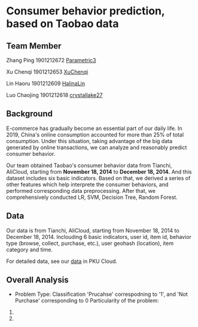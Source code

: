 # Consumer behavior prediction, based on Taobao data
## Team Member
Zhang Ping 1901212672 [Parametric3](https://github.com/Parametric3) </p>
Xu Chenqi 1901212653 [XuChenqi](https://github.com/XuChenqi) </p>
Lin Haoru 1901212609 [HalinaLin](https://github.com/HalinaLin) </p>
Luo Chaojing 1901212618 [crystallake27](https://github.com/crystallake27) </p>
## Background
E-commerce has gradually become an essential part of our daily life. In 2019, China's online consumption accounted for more than 25% of total consumption. Under this situation, taking advantage of the big data generated by online transactions, we can analyze and reasonably predict consumer behavior.</p>
Our team obtained Taobao's consumer behavior data from Tianchi, AliCloud, starting from **November 18, 2014** to **December 18, 2014.** And this dataset includes six basic indicators. Based on that, we derived a series of other features which help interprete the consumer behaviors, and performed corresponding data preprocessing. After that, we comprehensively conducted LR, SVM, Decision Tree, Random Forest. 
## Data
Our data is from Tianchi, AliCloud, starting from November 18, 2014 to December 18, 2014. Inclouding 6 basic indicators, user id, item id, behavior type (browse, collect, purchase, etc.), user geohash (location), item category and time.</p>
For detailed data, see our [data](https://disk.pku.edu.cn:443/link/2B3214E55199700FDB7D21C86F93A9E7) in PKU Cloud.
## Overall Analysis
- Problem Type: Classification
'Prucahse' correspodning to '1', and 'Not Purchase' corresponding to 0
Particularity of the problem:
1.
2. 
